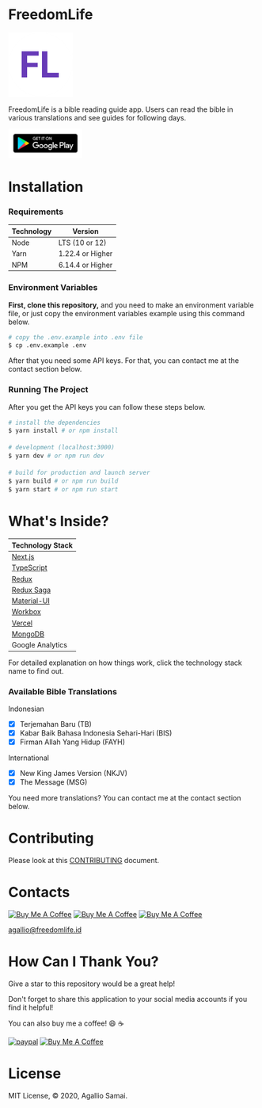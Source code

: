 # FreedomLife

[![FreedomLife-Logo](/public/icon-128x128.png)](https://freedomlife.id)

FreedomLife is a bible reading guide app. Users can read the bible in various translations and see guides for following days.

<img src="/public/images/google-play.svg" alt="Google Play Button" width="150">

# Installation

### Requirements

| Technology | Version          |
| ---------- | ---------------- |
| Node       | LTS (10 or 12)   |
| Yarn       | 1.22.4 or Higher |
| NPM        | 6.14.4 or Higher |

### Environment Variables

**First, clone this repository,** and you need to make an environment variable file, or just copy the environment variables example using this command below.

```bash
# copy the .env.example into .env file
$ cp .env.example .env
```

After that you need some API keys. For that, you can contact me at the contact section below.

### Running The Project

After you get the API keys you can follow these steps below.

```bash
# install the dependencies
$ yarn install # or npm install

# development (localhost:3000)
$ yarn dev # or npm run dev

# build for production and launch server
$ yarn build # or npm run build
$ yarn start # or npm run start
```

# What's Inside?

| Technology Stack                                           |
| ---------------------------------------------------------- |
| [Next.js](https://nextjs.org/)                             |
| [TypeScript](https://www.typescriptlang.org/)              |
| [Redux](https://redux.js.org/)                             |
| [Redux Saga](https://redux-saga.js.org/)                   |
| [Material-UI](https://material-ui.com/)                    |
| [Workbox](https://developers.google.com/web/tools/workbox) |
| [Vercel](https://vercel.com/)                              |
| [MongoDB](https://www.mongodb.com/)                        |
| Google Analytics                                           |

For detailed explanation on how things work, click the technology stack name to find out.

### Available Bible Translations

Indonesian

- [x] Terjemahan Baru (TB)
- [x] Kabar Baik Bahasa Indonesia Sehari-Hari (BIS)
- [x] Firman Allah Yang Hidup (FAYH)

International

- [x] New King James Version (NKJV)
- [x] The Message (MSG)

You need more translations? You can contact me at the contact section below.

# Contributing

Please look at this [CONTRIBUTING](CONTRIBUTING.md) document.

# Contacts

<a href="https://telegram.me/agallio" target="_blank"><img src="https://upload.wikimedia.org/wikipedia/commons/thumb/8/82/Telegram_logo.svg/600px-Telegram_logo.svg.png" alt="Buy Me A Coffee" height="40" width="40"></a> <a href="https://instagram.com/agallio" target="_blank"><img src="https://upload.wikimedia.org/wikipedia/commons/thumb/e/e7/Instagram_logo_2016.svg/768px-Instagram_logo_2016.svg.png" alt="Buy Me A Coffee" height="40" width="40"></a> <a href="https://twitter.com/agalliosamai" target="_blank"><img src="https://cdn3.iconfinder.com/data/icons/social-icons-5/607/Twitterbird.png" alt="Buy Me A Coffee" height="40" width="40"></a>

<agallio@freedomlife.id>

# How Can I Thank You?

Give a star to this repository would be a great help!

Don't forget to share this application to your social media accounts if you find it helpful!

You can also buy me a coffee! 😄 ☕️

[![paypal](https://www.paypalobjects.com/en_US/i/btn/btn_donateCC_LG.gif)](https://paypal.me/agallio)
<a href="https://www.buymeacoffee.com/agallio" target="_blank"><img src="https://cdn.buymeacoffee.com/buttons/default-orange.png" alt="Buy Me A Coffee" height="41" width="174"></a>

# License

MIT License, © 2020, Agallio Samai.
